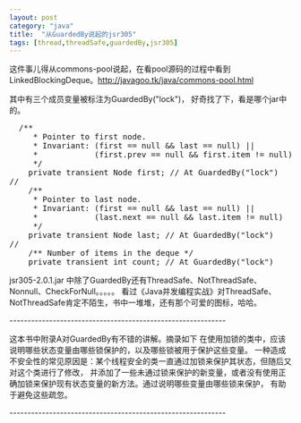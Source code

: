 ```yaml
---
layout: post
category: "java"
title:  "从GuardedBy说起的jsr305"
tags: [thread,threadSafe,guardedBy,jsr305]
---
```


这件事儿得从commons-pool说起，在看pool源码的过程中看到LinkedBlockingDeque。http://javagoo.tk/java/commons-pool.html

其中有三个成员变量被标注为GuardedBy("lock")， 好奇找了下，看是哪个jar中的。
<pre class="prettyPrint">
  /**
     * Pointer to first node.
     * Invariant: (first == null && last == null) ||
     *            (first.prev == null && first.item != null)
     */
    private transient Node<E> first; // At GuardedBy("lock")
//
    /**
     * Pointer to last node.
     * Invariant: (first == null && last == null) ||
     *            (last.next == null && last.item != null)
     */
    private transient Node<E> last; // At GuardedBy("lock")
//
    /** Number of items in the deque */
    private transient int count; // At GuardedBy("lock")
</pre>

jsr305-2.0.1.jar 中除了GuardedBy还有ThreadSafe、NotThreadSafe、Nonnull、CheckForNull。。。。。
看过《Java并发编程实战》对ThreadSafe、NotThreadSafe肯定不陌生，书中一堆堆，还有那个可爱的图标，哈哈。

\-\-\-\-\-\-\-\-\-\-\-\-\-\-\-\-\-\-\-\-\-\-\-\-\-\-\-\-\-\-\-\-\-\-\-\-\-\-\-\-\-\-\-\-\-\-\-\-\-\-\-\-\-\-\-\-\-\-\-\-

这本书中附录A对GuardedBy有不错的讲解。摘录如下
在使用加锁的类中，应该说明哪些状态变量由哪些锁保护的，以及哪些锁被用于保护这些变量。
一种造成不安全性的常见原因是：某个线程安全的类一直通过加锁来保护其状态，但随后又对这个类进行了修改，
并添加了一些未通过锁来保护的新变量，或者没有使用正确加锁来保护现有状态变量的新方法。通过说明哪些变量由哪些锁来保护，
有助于避免这些疏忽。

\-\-\-\-\-\-\-\-\-\-\-\-\-\-\-\-\-\-\-\-\-\-\-\-\-\-\-\-\-\-\-\-\-\-\-\-\-\-\-\-\-\-\-\-\-\-\-\-\-\-\-\-\-\-\-\-\-\-\-\-

